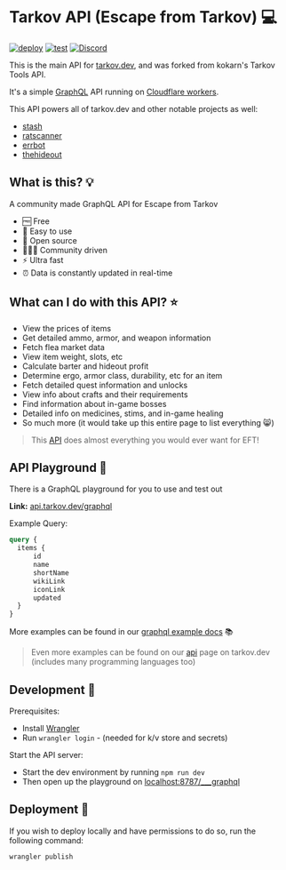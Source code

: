 # Tarkov API (Escape from Tarkov) 💻

[![deploy](https://github.com/the-hideout/tarkov-data-api/actions/workflows/deploy.yml/badge.svg)](https://github.com/the-hideout/tarkov-data-api/actions/workflows/deploy.yml) [![test](https://github.com/the-hideout/tarkov-api/actions/workflows/test.yml/badge.svg)](https://github.com/the-hideout/tarkov-api/actions/workflows/test.yml) [![Discord](https://img.shields.io/discord/956236955815907388?color=7388DA&label=Discord)](https://discord.gg/XPAsKGHSzH)

This is the main API for [tarkov.dev](https://tarkov.dev), and was forked from kokarn's Tarkov Tools API.

It's a simple [GraphQL](https://graphql.org/) API running on [Cloudflare workers](https://workers.cloudflare.com/).

This API powers all of tarkov.dev and other notable projects as well:

- [stash](https://github.com/the-hideout/stash)
- [ratscanner](https://github.com/RatScanner/RatScanner)
- [errbot](https://github.com/GrantBirki/errbot)
- [thehideout](https://play.google.com/store/apps/details?id=com.austinhodak.thehideout&hl=en_US&gl=US)

## What is this? 💡

A community made GraphQL API for Escape from Tarkov

- 🆓 Free
- 🔨 Easy to use
- 📖 Open source
- 🧑‍🤝‍🧑 Community driven
- ⚡ Ultra fast
- ⏰ Data is constantly updated in real-time

## What can I do with this API? ⭐

- View the prices of items
- Get detailed ammo, armor, and weapon information
- Fetch flea market data
- View item weight, slots, etc
- Calculate barter and hideout profit
- Determine ergo, armor class, durability, etc for an item
- Fetch detailed quest information and unlocks
- View info about crafts and their requirements
- Find information about in-game bosses
- Detailed info on medicines, stims, and in-game healing
- So much more (it would take up this entire page to list everything 😸)

> This [API](https://api.tarkov.dev/graphql) does almost everything you would ever want for EFT!

## API Playground 🎾

There is a GraphQL playground for you to use and test out

**Link:** [api.tarkov.dev/graphql](https://api.tarkov.dev/graphql)

Example Query:

```graphql
query {
  items {
      id
      name
      shortName
      wikiLink
      iconLink
      updated
  }
}
```

More examples can be found in our [graphql example docs](./docs/graphql-examples.md) 📚

> Even more examples can be found on our [api](https://tarkov.dev/api/) page on tarkov.dev (includes many programming languages too)

## Development 🔨

Prerequisites:

- Install [Wrangler](https://github.com/cloudflare/wrangler)
- Run `wrangler login` - (needed for k/v store and secrets)

Start the API server:

- Start the dev environment by running `npm run dev`
- Then open up the playground on [localhost:8787/___graphql](http://127.0.0.1:8787/___graphql)

## Deployment 🚀

If you wish to deploy locally and have permissions to do so, run the following command:

```bash
wrangler publish
```
